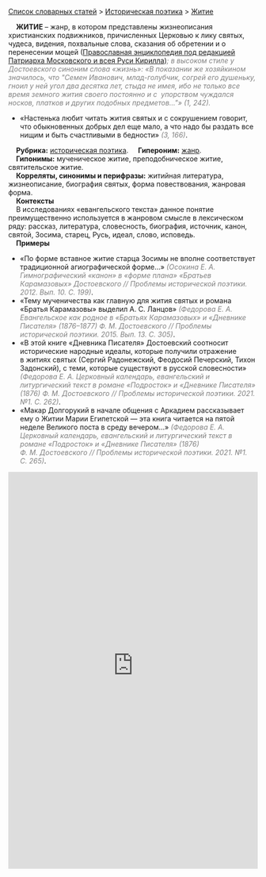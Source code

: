 <style>
st { color: Gray;
  font-style: italic;}
</style>

[Список словарных статей](https://thesaurus-dostoevsky.github.io/Thesaurus/) > [Историческая поэтика](histpoe.md) > [Житие](житие.md) 

&nbsp;&nbsp;&nbsp;&nbsp;**ЖИТИЕ** – жанр, в котором представлены жизнеописания христианских подвижников, причисленных Церковью к лику святых, чудеса, видения, похвальные слова, сказания об обретении и о перенесении мощей ([Православная энциклопедия под редакцией Патриарха Московского и всея Руси Кирилла](https://pravenc.ru/))<st>; в высоком стиле у Достоевского  синоним слова «жизнь»: «В показании же хозяйкином значилось, что "Семен Иванович, млад-голубчик, согрей его душеньку, гноил у ней угол два десятка лет, стыда не имея, ибо не только все время земного жития своего постоянно и с  упорством чуждался носков, платков и других подобных предметов…"» <st>(1, 242)</st>.  
* «Настенька любит читать жития святых и с сокрушением говорит, что обыкновенных добрых дел еще мало, а что надо бы раздать все нищим и быть счастливыми в бедности» <st>(3, 166)</st>.
  
&nbsp;&nbsp;&nbsp;&nbsp;**Рубрика:** [историческая поэтика](histpoe.md).
&nbsp;&nbsp;&nbsp;&nbsp;**Гипероним:** [жанр](жанр.md).  
&nbsp;&nbsp;&nbsp;&nbsp;**Гипонимы:** мученическое житие, преподобническое житие, святительское житие.  
&nbsp;&nbsp;&nbsp;&nbsp;**Корреляты, синонимы и перифразы:** житийная литература, жизнеописание, биография святых, форма повествования, жанровая форма.  
&nbsp;&nbsp;&nbsp;&nbsp;**Контексты**  
&nbsp;&nbsp;&nbsp;&nbsp;В исследованиях «евангельского текста» данное понятие преимущественно используется  в жанровом смысле в лексическом ряду: рассказ, литература, словесность, биография, источник, канон, святой, Зосима, старец, Русь, идеал, слово, исповедь.  <br>
&nbsp;&nbsp;&nbsp;&nbsp;**Примеры**  
* «По форме вставное житие старца Зосимы не вполне соответствует традиционной агиографической форме…» <st>(Осокина Е. А. Гимнографический «канон» в «форме плана» «Братьев Карамазовых» Достоевского // Проблемы исторической поэтики. 2012. Вып. 10. С. 199)</st>.
* «Тему мученичества как главную для жития святых и романа «Братья Карамазовы» выделил А. С. Ланцов» <st>(Федорова Е. А. Евангельское как родное в «Братьях Карамазовых» и «Дневнике Писателя» (1876–1877) Ф. М. Достоевского // Проблемы исторической поэтики. 2015. Вып. 13. С. 305)</st>.
* «В этой книге «Дневника Писателя» Достоевский соотносит исторические народные идеалы, которые получили отражение в житиях святых (Сергий Радонежский, Феодосий Печерский, Тихон Задонский), с теми, которые существуют в русской словесности» <st>(Федорова Е. А. Церковный календарь, евангельский и литургический текст в романе «Подросток» и «Дневнике Писателя» (1876) Ф. М. Достоевского // Проблемы исторической поэтики. 2021. №1. С. 262)</st>.
* «Макар Долгорукий в начале общения с Аркадием рассказывает ему о Житии Марии Египетской — эта книга читается на пятой неделе Великого поста в среду вечером…» <st>(Федорова Е. А. Церковный календарь, евангельский и литургический текст в романе «Подросток» и «Дневнике Писателя» (1876) Ф. М. Достоевского // Проблемы исторической поэтики. 2021. №1. С. 265)</st>.

<iframe src="https://thesaurus-dostoevsky.github.io/nk/житие.html" style="border:0px;width:100%;height:800px" allowfullscreen="true" webkitallowfullscreen="true" mozallowfullscreen="true">
